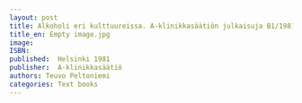 ```yaml
---
layout: post
title: Alkoholi eri kulttuureissa. A-klinikkasäätiön julkaisuja B1/1981.
title_en: Empty image.jpg
image: 
ISBN: 
published:  Helsinki 1981
publisher:  A-klinikkasäätiö 
authors: Teuvo Peltoniemi
categories: Text books
---
```

